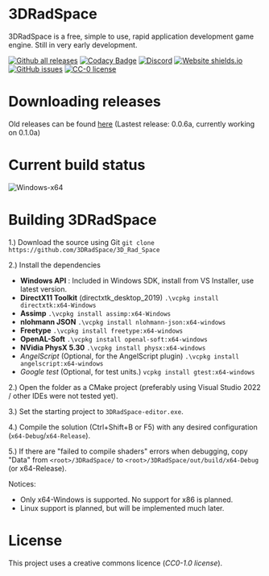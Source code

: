 # 3DRadSpace

3DRadSpace is a free, simple to use, rapid application development game engine. Still in very early development. 

[![Github all releases](https://img.shields.io/github/downloads/3DRadSpace/3D_Rad_Space/total.svg)](https://GitHub.com/3DRadSpace/3D_Rad_Space/releases/)
[![Codacy Badge](https://app.codacy.com/project/badge/Grade/fb1763ca6663456f934c96ad109aefd8)](https://www.codacy.com/gh/NicusorN5/3D_Rad_Space/dashboard?utm_source=github.com&amp;utm_medium=referral&amp;utm_content=NicusorN5/3D_Rad_Space&amp;utm_campaign=Badge_Grade)
[![Discord](https://img.shields.io/discord/319515587263070209.svg?label=&logo=discord&logoColor=ffffff&color=7389D8&labelColor=6A7EC2)](https://discord.gg/9BcQQyu)
[![Website shields.io](https://img.shields.io/website-up-down-green-red/http/3dradspace.com.svg)](http://3dradspace.org/)
[![GitHub issues](https://img.shields.io/github/issues/3DRadSpace/3D_Rad_Space.svg)](https://GitHub.com/3DRadSpace/3D_Rad_Space/issues/)
[![CC-0 license](https://img.shields.io/badge/License-CC--0-blue.svg)](https://creativecommons.org/licenses/by-nd/4.0)

# Downloading releases

Old releases can be found [here](https://github.com/3DRadSpace/3D_Rad_Space/releases) (Lastest release: 0.0.6a, currently working on 0.1.0a)

# Current build status

![Windows-x64](https://github.com/NicusorN5/3D_Rad_Space/actions/workflows/cmake-multi-platform.yml/badge.svg)

# Building 3DRadSpace

1.) Download the source using Git
`git clone https://github.com/3DRadSpace/3D_Rad_Space`

2.) Install the dependencies

- **Windows API** : Included in Windows SDK, install from VS Installer, use latest version.
- **DirectX11 Toolkit** (directxtk_desktop_2019) `.\vcpkg install directxtk:x64-Windows`
- **Assimp** `.\vcpkg install assimp:x64-Windows`
- **nlohmann JSON** `.\vcpkg install nlohmann-json:x64-windows`
- **Freetype** `.\vcpkg install freetype:x64-windows`
- **OpenAL-Soft** `.\vcpkg install openal-soft:x64-windows`
- **NVidia PhysX 5.30** `.\vcpkg install physx:x64-windows` 
- *AngelScript* (Optional, for the AngelScript plugin) `.\vcpkg install angelscript:x64-windows`
- *Google test* (Optional, for test units.) `vcpkg install gtest:x64-windows`

2.) Open the folder as a CMake project (preferably using Visual Studio 2022 / other IDEs were not tested yet).

3.) Set the starting project to `3DRadSpace-editor.exe`.

4.) Compile the solution (Ctrl+Shift+B or F5) with any desired configuration (`x64-Debug`/`x64-Release`).

5.) If there are "failed to compile shaders" errors when debugging, copy "Data" from `<root>/3DRadSpace/` to `<root>/3DRadSpace/out/build/x64-Debug` (or x64-Release).

Notices: 

- Only x64-Windows is supported. No support for x86 is planned. 
- Linux support is planned, but will be implemented much later.

# License 
 This project uses a creative commons licence (*CC0-1.0 license*).
